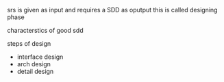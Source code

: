 srs is given as input and requires a SDD as oputput this is called designing phase

characterstics of good sdd

steps of design
- interface design
- arch design
- detail design
